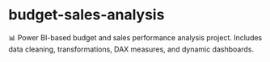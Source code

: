 # budget-sales-analysis
📊 Power BI-based budget and sales performance analysis project. Includes data cleaning, transformations, DAX measures, and dynamic dashboards.
